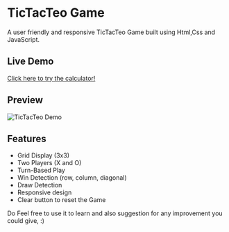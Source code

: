 # TicTacTeo Game
A user friendly and responsive TicTacTeo Game built using Html,Css and JavaScript. 
## Live Demo
[Click here to try the calculator!](https://github.com/hannanmehboob/TicTacTeo)

## Preview
![TicTacTeo Demo](TicTacTeo/Assets/TicTacTeo-Animation.gif)

## Features
- Grid Display (3x3)
- Two Players (X and O)
- Turn-Based Play
- Win Detection (row, column, diagonal)
- Draw Detection
- Responsive design
- Clear button to reset the Game

Do Feel free to use it to learn and also suggestion for any improvement you could give, :) 
